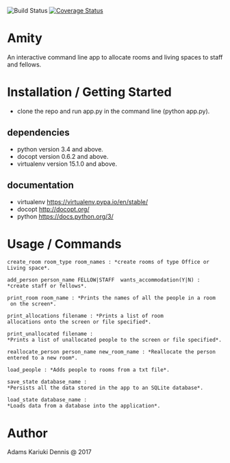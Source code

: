 ![Build Status](https://travis-ci.org/adamsdenniskariuki/Adams-Kariuki-Dojo-Project.svg?branch=v0) [![Coverage Status](https://coveralls.io/repos/github/adamsdenniskariuki/Adams-Kariuki-Dojo-Project/badge.svg?branch=v0)](https://coveralls.io/github/adamsdenniskariuki/Adams-Kariuki-Dojo-Project?branch=v0)

# Amity

An interactive command line app to allocate rooms and living spaces to staff and fellows.

# Installation / Getting Started

- clone the repo and run app.py in the command line (python app.py).

## dependencies
- python version 3.4 and above.
- docopt version 0.6.2 and above.
- virtualenv version 15.1.0 and above.

## documentation
- virtualenv https://virtualenv.pypa.io/en/stable/
- docopt http://docopt.org/
- python https://docs.python.org/3/

# Usage / Commands

	create_room room_type room_names : *create rooms of type Office or Living space*.

	add_person person_name FELLOW|STAFF  wants_accommodation(Y|N) : *create staff or fellows*.

	print_room room_name : *Prints the names of all the people in a ​room​ on the screen*.

	print_allocations filename​ : *Prints a list of room allocations onto the screen or file specified*.

	print_unallocated filename : *Prints a list of unallocated people to the screen or file specified*.

	reallocate_person person_name new_room_name​ : *Reallocate the person entered​ to ​a new room​*.

	load_people​ : *Adds people to rooms from a txt file*.

	save_state​ database_name : *Persists all the data stored in the app to an SQLite database*.

	load_state database_name : *Loads data from a database into the application*.

# Author
Adams Kariuki Dennis @ 2017




